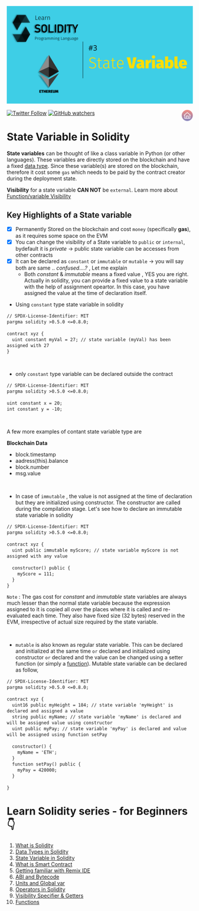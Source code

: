 <img src="/Tutorials/header-images/3-OG-state_variable_solidity.png" width="630" title="Data Type in solidity">

[<img alt="Twitter Follow" src="https://img.shields.io/twitter/follow/PranavRaj90?style=social">](https://twitter.com/intent/follow?screen_name=PranavRaj90)
[<img alt="GitHub watchers" src="https://img.shields.io/github/watchers/raj-pranav/learn-solidity?label=Learn%20Solidity&style=social">](https://github.com/raj-pranav/learn-solidity/)
[<img align= "right" src="/Tutorials/Beginners/images-for-docs/home.png" width="30" title="Repo Home">](https://github.com/raj-pranav/learn-solidity)

# State Variable in Solidity
**State variables** can be thought of like a class variable in Python (or other languages). These variables are directly stored on the blockchain and have a fixed [data type](https://github.com/raj-pranav/learn-solidity/blob/main/Tutorials/Beginners/2-Data_types_solidity.md). Since these variable(s) are stored on the blockchain, therefore it cost some `gas` which needs to be paid by the contract creator during the deployment state.

**Visibility** for a state variable **CAN NOT** be `external`. Learn more about [Function/variable Visibility](https://github.com/raj-pranav/learn-solidity/blob/main/Tutorials/Beginners/9-Visibility-specifiers_and-getters.md)

## Key Highlights of a State variable
- [x] Permanently Stored on the blockchain and cost `money` (specifically **gas**), as it requires some space on the EVM
- [x] You can change the visibility of a State variable to `public` or `internal`, bydefault it is *private*  -> public state variable can be accesses from other contracts
- [x] It can be declared as `constant` or `immutable` or `mutable` -> you will say both are same .. _confused....?_ , Let me explain
  - Both *constant* & *immutable* means a fixed value , YES you are right. Actually in solidity, you can provide a fixed value to a state variable with the help of assignment opeartor. In this case, you have assigned the value at the time of declaration itself.

* Using `constant` type state variable in solidity

```solidity
// SPDX-License-Identifier: MIT
pargma solidity >0.5.0 <=0.8.0;

contract xyz {
  uint constant myVal = 27; // state variable (myVal) has been assigned with 27
}

```
<br>

* only `constant` type variable can be declared outside the contract

```solidity
// SPDX-License-Identifier: MIT
pargma solidity >0.5.0 <=0.8.0;

uint constant x = 20;
int constant y = -10;

```
<br>

A few more examples of contant state variable type are

**Blockchain Data**

- block.timestamp
- aadress(this).balance
- block.number
- msg.value

<br>

  - In case of `immutable` , the value is not assigned at the time of declaration but they are initialized using constructor. The constructor are called during the compilation stage. Let's see how to declare an immutable state variable in solidity
```solidity
// SPDX-License-Identifier: MIT
pargma solidity >0.5.0 <=0.8.0;

contract xyz {
  uint public immutable myScore; // state variable myScore is not assigned with any value
  
  constructor() public {
    myScore = 111;
  }
}

```
`Note` : The gas cost for *constant* and *immutable* state variables are always much lesser than the normal state variable because the expression assigned to it is copied all over the places where it is called and re-evaluated each time. They also have fixed size (32 bytes) reserved in the EVM, irrespective of actual size required by the state variable.

<br>

  - `mutable` is also known as regular state variable. This can be declared and initialized at the same time `or` declared and initialized using constructor `or` declared and the value can be changed using a setter function (or simply a [function](https://github.com/raj-pranav/learn-solidity/blob/main/Tutorials/Beginners/10-Functions-in-solidity.md)). Mutable state variable can be declared as follow,

```solidity
// SPDX-License-Identifier: MIT
pargma solidity >0.5.0 <=0.8.0;

contract xyz {
  uint16 public myHeight = 184; // state variable 'myHeight' is declared and assigned a value
  string public myName; // state variable 'myName' is declared and will be assigned value using constructor
  uint public myPay; // state variable 'myPay' is declared and value will be assigned using function setPay
  
  constructor() {
    myName = 'ETH';
  }
  function setPay() public {
    myPay = 420000;
  }
      
}

```


# Learn Solidity series - for Beginners 👇
1. [What is Solidity](https://github.com/raj-pranav/learn-solidity/blob/main/Tutorials/Beginners/1-What_is_Solidity.md)
2. [Data Types in Solidity](https://github.com/raj-pranav/learn-solidity/blob/main/Tutorials/Beginners/2-Data_types_solidity.md)
3. [State Variable in Solidity](https://github.com/raj-pranav/learn-solidity/blob/main/Tutorials/Beginners/3-State_variable_solidity.md)
4. [What is Smart Contract](https://github.com/raj-pranav/learn-solidity/blob/main/Tutorials/Beginners/4-what-is-a-Smart_contract.md)
5. [Getting familiar with Remix IDE](https://github.com/raj-pranav/learn-solidity/blob/main/Tutorials/Beginners/5-Getting-familiar-with-Remix-IDE.md)
6. [ABI and Bytecode](https://github.com/raj-pranav/learn-solidity/blob/main/Tutorials/Beginners/6-ABI-and-Bytecode-from-solidity-compiler.md)
7. [Units and Global var](https://github.com/raj-pranav/learn-solidity/blob/main/Tutorials/Beginners/7-Units-and-global-variable.md)
8. [Operators in Solidity](https://github.com/raj-pranav/learn-solidity/blob/main/Tutorials/Beginners/8-Operators-in-solidity.md)
9. [Visibility Specifier & Getters](https://github.com/raj-pranav/learn-solidity/blob/main/Tutorials/Beginners/9-Visibility-specifiers_and-getters.md)
10. [Functions](https://github.com/raj-pranav/learn-solidity/blob/main/Tutorials/Beginners/10-Functions-in-solidity.md)
